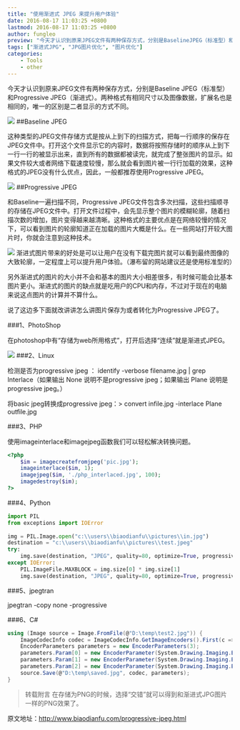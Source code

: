 ```yaml
---
title: "使用渐进式 JPEG 来提升用户体验"
date: 2016-08-17 11:03:25 +0800
lastmod: 2016-08-17 11:03:25 +0800
author: fungleo
preview: "今天才认识到原来JPEG文件有两种保存方式，分别是BaselineJPEG（标准型）和ProgressiveJPEG（渐进式）。两种格式有相同尺寸以及图像数据，扩展名也是相同的，唯一的区别是二者显示的方式不同。BaselineJPEG这种类型的JPEG文件存储方式是按从上到下的扫描方式，把每一行顺序的保存在JPEG文件中。打开这个文件显示它的内容时，数据将按照存储时的顺序从上到下一行一行的被显"
tags: ["渐进式JPG", "JPG图片优化", "图片优化"]
categories:
    - Tools
    - other
---
```


今天才认识到原来JPEG文件有两种保存方式，分别是Baseline JPEG（标准型）和Progressive JPEG（渐进式）。两种格式有相同尺寸以及图像数据，扩展名也是相同的，唯一的区别是二者显示的方式不同。

![](https://raw.githubusercontent.com/fengcms/articles/master/image/d7/466f9732b032f93c6a1c1d2bad6cea.gif)
##Baseline JPEG

这种类型的JPEG文件存储方式是按从上到下的扫描方式，把每一行顺序的保存在JPEG文件中。打开这个文件显示它的内容时，数据将按照存储时的顺序从上到下一行一行的被显示出来，直到所有的数据都被读完，就完成了整张图片的显示。如果文件较大或者网络下载速度较慢，那么就会看到图片被一行行加载的效果，这种格式的JPEG没有什么优点，因此，一般都推荐使用Progressive JPEG。

![](https://raw.githubusercontent.com/fengcms/articles/master/image/5e/991a649f4184c1e7e5206f7c0f4167.gif)
##Progressive JPEG

和Baseline一遍扫描不同，Progressive JPEG文件包含多次扫描，这些扫描顺寻的存储在JPEG文件中。打开文件过程中，会先显示整个图片的模糊轮廓，随着扫描次数的增加，图片变得越来越清晰。这种格式的主要优点是在网络较慢的情况下，可以看到图片的轮廓知道正在加载的图片大概是什么。在一些网站打开较大图片时，你就会注意到这种技术。

![](https://raw.githubusercontent.com/fengcms/articles/master/image/19/ee41555b7c973a6c567aa7f37c47e5.jpg)
渐进式图片带来的好处是可以让用户在没有下载完图片就可以看到最终图像的大致轮廓，一定程度上可以提升用户体验。（瀑布留的网站建议还是使用标准型的）



另外渐进式的图片的大小并不会和基本的图片大小相差很多，有时候可能会比基本图片更小。渐进式的图片的缺点就是吃用户的CPU和内存，不过对于现在的电脑来说这点图片的计算并不算什么。

说了这边多下面就改讲讲怎么讲图片保存为或者转化为Progressive JPEG了。

###1、PhotoShop

在photoshop中有“存储为web所用格式”，打开后选择“连续”就是渐进式JPEG。

![](https://raw.githubusercontent.com/fengcms/articles/master/image/fd/28d712a210897b8b9cd4afc4444ca9.jpg)
###2、Linux

检测是否为progressive jpeg ： identify -verbose filename.jpg | grep Interlace（如果输出 None 说明不是progressive jpeg；如果输出 Plane 说明是 progressive jpeg。）

将basic jpeg转换成progressive jpeg：> convert infile.jpg -interlace Plane outfile.jpg

###3、PHP

使用imageinterlace和imagejpeg函数我们可以轻松解决转换问题。

```php
<?php
    $im = imagecreatefromjpeg('pic.jpg');
    imageinterlace($im, 1);
    imagejpeg($im, './php_interlaced.jpg', 100);
    imagedestroy($im);
?>
```

###4、Python

```python
import PIL
from exceptions import IOError
 
img = PIL.Image.open("c:\\users\\biaodianfu\\pictures\\in.jpg")
destination = "c:\\users\\biaodianfu\\pictures\\test.jpeg"
try:
    img.save(destination, "JPEG", quality=80, optimize=True, progressive=True)
except IOError:
    PIL.ImageFile.MAXBLOCK = img.size[0] * img.size[1]
    img.save(destination, "JPEG", quality=80, optimize=True, progressive=True)
```

###5、jpegtran

jpegtran -copy none -progressive <inputfile> <outputfile>

###6、C#

```c#
using (Image source = Image.FromFile(@"D:\temp\test2.jpg")) { 
    ImageCodecInfo codec = ImageCodecInfo.GetImageEncoders().First(c => c.MimeType == "image/jpeg"); 
    EncoderParameters parameters = new EncoderParameters(3);
    parameters.Param[0] = new EncoderParameter(System.Drawing.Imaging.Encoder.Quality, 100L);
    parameters.Param[1] = new EncoderParameter(System.Drawing.Imaging.Encoder.ScanMethod, (int)EncoderValue.ScanMethodInterlaced);
    parameters.Param[2] = new EncoderParameter(System.Drawing.Imaging.Encoder.RenderMethod, (int)EncoderValue.RenderProgressive); 
    source.Save(@"D:\temp\saved.jpg", codec, parameters);
}
```

>转载附言
>在存储为PNG的时候，选择“交错”就可以得到和渐进式JPG图片一样的PNG效果了。

原文地址：http://www.biaodianfu.com/progressive-jpeg.html
